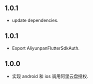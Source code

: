## 1.0.1

* update dependencies.

## 1.0.1

* Export AliyunpanFlutterSdkAuth.

## 1.0.0

* 实现 android 和 ios 调用阿里云盘授权.
